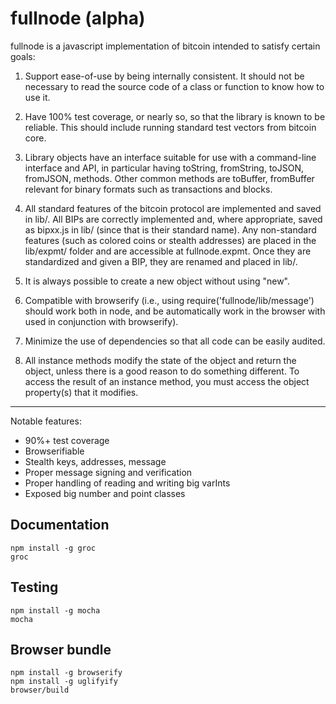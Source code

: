 fullnode (alpha)
================

fullnode is a javascript implementation of bitcoin intended to satisfy certain
goals:

1. Support ease-of-use by being internally consistent. It should not be
necessary to read the source code of a class or function to know how to use it.

2. Have 100% test coverage, or nearly so, so that the library is known to be
reliable. This should include running standard test vectors from bitcoin core.

3. Library objects have an interface suitable for use with a command-line
interface and API, in particular having toString, fromString, toJSON, fromJSON,
methods. Other common methods are toBuffer, fromBuffer relevant for binary
formats such as transactions and blocks.

4. All standard features of the bitcoin protocol are implemented and saved in
lib/. All BIPs are correctly implemented and, where appropriate, saved as
bipxx.js in lib/ (since that is their standard name). Any non-standard features
(such as colored coins or stealth addresses) are placed in the lib/expmt/
folder and are accessible at fullnode.expmt. Once they are standardized and
given a BIP, they are renamed and placed in lib/.

5. It is always possible to create a new object without using "new".

6. Compatible with browserify (i.e., using require('fullnode/lib/message')
should work both in node, and be automatically work in the browser with used in
conjunction with browserify).

7. Minimize the use of dependencies so that all code can be easily audited.

8. All instance methods modify the state of the object and return the object,
unless there is a good reason to do something different.  To access the result
of an instance method, you must access the object property(s) that it modifies.

-------------------------
Notable features:
* 90%+ test coverage
* Browserifiable
* Stealth keys, addresses, message
* Proper message signing and verification
* Proper handling of reading and writing big varInts
* Exposed big number and point classes

## Documentation ##

```
npm install -g groc
groc
```

## Testing ##

```
npm install -g mocha
mocha
```

## Browser bundle ##

```
npm install -g browserify
npm install -g uglifyify
browser/build
```
